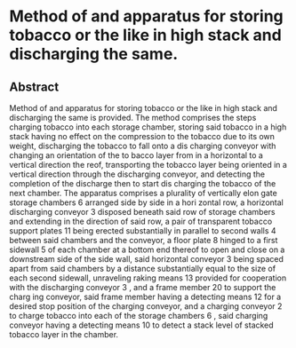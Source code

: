 # Method of and apparatus for storing tobacco or the like in high stack and discharging the same.

## Abstract
Method of and apparatus for storing tobacco or the like in high stack and discharging the same is provided. The method comprises the steps charging tobacco into each storage chamber, storing said tobacco in a high stack having no effect on the compression to the tobacco due to its own weight, discharging the tobacco to fall onto a dis charging conveyor with changing an orientation of the to bacco layer from in a horizontal to a vertical direction the reof, transporting the tobacco layer being oriented in a vertical direction through the discharging conveyor, and detecting the completion of the discharge then to start dis charging the tobacco of the next chamber. The apparatus comprises a plurality of vertically elon gate storage chambers 6 arranged side by side in a hori zontal row, a horizontal discharging conveyor 3 disposed beneath said row of storage chambers and extending in the direction of said row, a pair of transparent tobacco support plates 11 being erected substantially in parallel to second walls 4 between said chambers and the conveyor, a floor plate 8 hinged to a first sidewall 5 of each chamber at a bottom end thereof to open and close on a downstream side of the side wall, said horizontal conveyor 3 being spaced apart from said chambers by a distance substantially equal to the size of each second sidewall, unraveling raking means 13 provided for cooperation with the discharging conveyor 3 , and a frame member 20 to support the charg ing conveyor, said frame member having a detecting means 12 for a desired stop position of the charging conveyor, and a charging conveyor 2 to charge tobacco into each of the storage chambers 6 , said charging conveyor having a detecting means 10 to detect a stack level of stacked tobacco layer in the chamber.
